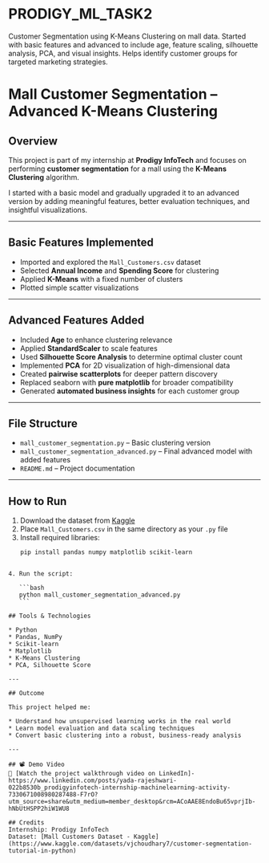 # PRODIGY_ML_TASK2
Customer Segmentation using K-Means Clustering on mall data. Started with basic features and advanced to include age, feature scaling, silhouette analysis, PCA, and visual insights. Helps identify customer groups for targeted marketing strategies.

# Mall Customer Segmentation – Advanced K-Means Clustering

## Overview

This project is part of my internship at **Prodigy InfoTech** and focuses on performing **customer segmentation** for a mall using the **K-Means Clustering** algorithm.

I started with a basic model and gradually upgraded it to an advanced version by adding meaningful features, better evaluation techniques, and insightful visualizations.

---

## Basic Features Implemented

- Imported and explored the `Mall_Customers.csv` dataset
- Selected **Annual Income** and **Spending Score** for clustering
- Applied **K-Means** with a fixed number of clusters
- Plotted simple scatter visualizations

---

## Advanced Features Added

- Included **Age** to enhance clustering relevance  
- Applied **StandardScaler** to scale features  
- Used **Silhouette Score Analysis** to determine optimal cluster count  
- Implemented **PCA** for 2D visualization of high-dimensional data  
- Created **pairwise scatterplots** for deeper pattern discovery  
- Replaced seaborn with **pure matplotlib** for broader compatibility  
- Generated **automated business insights** for each customer group

---

## File Structure

- `mall_customer_segmentation.py` – Basic clustering version  
- `mall_customer_segmentation_advanced.py` – Final advanced model with added features  
- `README.md` – Project documentation

---

## How to Run

1. Download the dataset from [Kaggle](https://www.kaggle.com/datasets/vjchoudhary7/customer-segmentation-tutorial-in-python)  
2. Place `Mall_Customers.csv` in the same directory as your `.py` file  
3. Install required libraries:
   ```bash
   pip install pandas numpy matplotlib scikit-learn
````

4. Run the script:

   ```bash
   python mall_customer_segmentation_advanced.py
   ```

## Tools & Technologies

* Python
* Pandas, NumPy
* Scikit-learn
* Matplotlib
* K-Means Clustering
* PCA, Silhouette Score

---

## Outcome

This project helped me:

* Understand how unsupervised learning works in the real world
* Learn model evaluation and data scaling techniques
* Convert basic clustering into a robust, business-ready analysis

---

## 📽️ Demo Video
🎥 [Watch the project walkthrough video on LinkedIn]- https://www.linkedin.com/posts/yada-rajeshwari-022b8530b_prodigyinfotech-internship-machinelearning-activity-7330671008980287488-F7rO?utm_source=share&utm_medium=member_desktop&rcm=ACoAAE8EndoBu65vprjIb-hNbUtHSPP2hiW1WU8

## Credits
Internship: Prodigy InfoTech
Dataset: [Mall Customers Dataset - Kaggle](https://www.kaggle.com/datasets/vjchoudhary7/customer-segmentation-tutorial-in-python)



